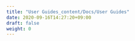 ```yaml
---
title: "User Guides_content/Docs/User Guides"
date: 2020-09-16T14:27:20+09:00
draft: false
weight: 0
---
```


